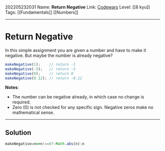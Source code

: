 202205232031
Name:  **Return Negative**
Link: [Codewars](https://www.codewars.com/kata/55685cd7ad70877c23000102)
Level: [[8 kyu]]
Tags: [[Fundamentals]] [[Numbers]]

---

#   Return Negative

In this simple assignment you are given a number and have to make it negative. But maybe the number is already negative?

``` javascript
makeNegative(1);    // return -1
makeNegative(-5);   // return -5
makeNegative(0);    // return 0
makeNegative(0.12); // return -0.12
```

**Notes**:

-   The number can be negative already, in which case no change is required.
-   Zero (0) is not checked for any specific sign. Negative zeros make no mathematical sense.

---

## Solution

``` javascript
makeNegative=n=>n!==0?-Math.abs(n):n
```
